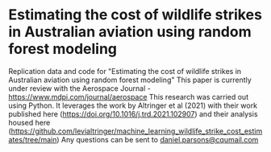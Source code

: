 # Estimating the cost of wildlife strikes in Australian aviation using random forest modeling
Replication data and code for "Estimating the cost of wildlife strikes in Australian aviation using random forest modeling" 
This paper is currently under review with the Aerospace Journal - https://www.mdpi.com/journal/aerospace
This research was carried out using Python.
It leverages the work by Altringer et al (2021) with their work published here (https://doi.org/10.1016/j.trd.2021.102907) and their analysis housed here (https://github.com/levialtringer/machine_learning_wildlife_strike_cost_estimates/tree/main)
Any questions can be sent to daniel.parsons@cqumail.com 
